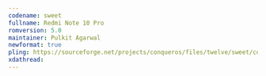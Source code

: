 ```yaml
---
codename: sweet
fullname: Redmi Note 10 Pro
romversion: 5.0
maintainer: Pulkit Agarwal
newformat: true
pling: https://sourceforge.net/projects/conqueros/files/twelve/sweet/conquerOS-5.0-sweet-20211212-1645-OFFICIAL-gapps.zip/download
xdathread:
---
```

